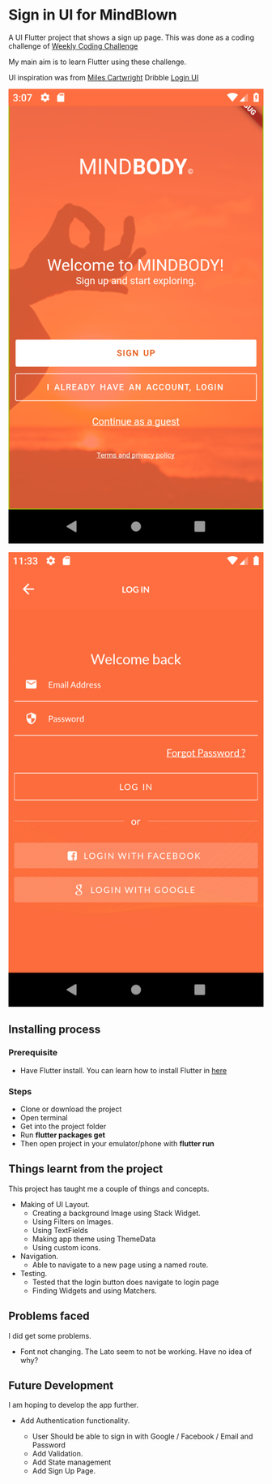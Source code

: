 # Sign in UI for MindBlown

A UI Flutter project that shows a sign up page. This was done as a coding challenge of [Weekly Coding Challenge](https://www.florin-pop.com/blog/2019/03/double-slider-sign-in-up-form/)

My main aim is to learn Flutter using these challenge.

UI inspiration was from [Miles Cartwright](https://dribbble.com/mcartw20) Dribble [Login UI](https://dribbble.com/shots/6478687-MINDBODY-app-login)

![Screenshot 1](images/screenshots/1.png)

![Screenshot 2](images/screenshots/2.png)

## Installing process

### Prerequisite

- Have Flutter install. You can learn how to install Flutter in [here](https://flutter.dev/docs/get-started/install)

### Steps

- Clone or download the project
- Open terminal
- Get into the project folder
- Run **flutter packages get**
- Then open project in your emulator/phone with **flutter run**

## Things learnt from the project

This project has taught me a couple of things and concepts.

- Making of UI Layout.
  - Creating a background Image using Stack Widget.
  - Using Filters on Images.
  - Using TextFields
  - Making app theme using ThemeData
  - Using custom icons.
- Navigation.
  - Able to navigate to a new page using a named route.
- Testing.
  - Tested that the login button does navigate to login page
  - Finding Widgets and using Matchers.

## Problems faced

I did get some problems.

- Font not changing. The Lato seem to not be working. Have no idea of why?

## Future Development

I am hoping to develop the app further.

- Add Authentication functionality.

  - User Should be able to sign in with Google / Facebook / Email and Password
  - Add Validation.
  - Add State management
  - Add Sign Up Page.
